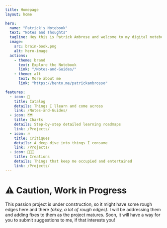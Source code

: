 ```yaml
---
title: Homepage
layout: home

hero:
  name: "Patrick's Notebook"
  text: "Notes and Thoughts"
  tagline: Hey this is Patrick Ambrose and welcome to my digital notebook. This is a platform to share the things that I learn and come across.
  image:
    src: brain-book.png
    alt: hero-image
  actions:
    - theme: brand
      text: Explore the Notebook
      link: "/Notes-and-Guides/"
    - theme: alt
      text: More about me
      link: "https://bento.me/patrickambrosso"

features:
  - icon: 🧠
    title: Catalog
    details: Things I llearn and come across
    link: /Notes-and-Guides/
  - icon: 🗺️
    title: Charts
    details: Step-by-step detailed learning roadmaps
    link: /Projects/
  - icon: 🔥
    title: Critiques
    details: A deep dive into things I consume
    link: /Projects/
  - icon: 👨🏾‍💻
    title: Creations
    details: Things that keep me occupied and entertained
    link: /Projects/
---
```


<!-- Custom home layout -->
<div class="custom-layout">
  <h1>⚠️ Caution, Work in Progress</h1>
  <p>This passion project is under construction, so it might have some rough edges here and there <em>(okay, a lot of rough edges)</em>. I will be addressing them and adding fixes to them as the project matures. Soon, it will have a way for you to submit suggestions to me, if that interests you!</p>
</div>